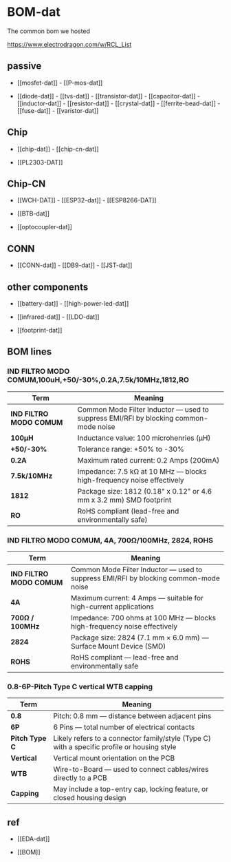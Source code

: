 

# BOM-dat

The common bom we hosted 

https://www.electrodragon.com/w/RCL_List

## passive

- [[mosfet-dat]] - [[P-mos-dat]]

- [[diode-dat]] - [[tvs-dat]] - [[transistor-dat]] - [[capacitor-dat]] - [[inductor-dat]] - [[resistor-dat]] - [[crystal-dat]] - [[ferrite-bead-dat]] - [[fuse-dat]] - [[varistor-dat]]


## Chip 

- [[chip-dat]] - [[chip-cn-dat]]

- [[PL2303-DAT]]


## Chip-CN
- [[WCH-DAT]] - [[ESP32-dat]] - [[ESP8266-DAT]]

- [[BTB-dat]]

- [[optocoupler-dat]]



## CONN

- [[CONN-dat]] - [[DB9-dat]] - [[JST-dat]]


## other components

- [[battery-dat]] - [[high-power-led-dat]]

- [[infrared-dat]] - [[LDO-dat]]


- [[footprint-dat]]





## BOM lines 

### IND FILTRO MODO COMUM,100uH,+50/-30%,0.2A,7.5k/10MHz,1812,RO

| Term                      | Meaning                                                                              |
| ------------------------- | ------------------------------------------------------------------------------------ |
| **IND FILTRO MODO COMUM** | Common Mode Filter Inductor — used to suppress EMI/RFI by blocking common-mode noise |
| **100µH**                 | Inductance value: 100 microhenries (μH)                                              |
| **+50/-30%**              | Tolerance range: +50% to -30%                                                        |
| **0.2A**                  | Maximum rated current: 0.2 Amps (200mA)                                              |
| **7.5k/10MHz**            | Impedance: 7.5 kΩ at 10 MHz — blocks high-frequency noise effectively                |
| **1812**                  | Package size: 1812 (0.18" x 0.12" or 4.6 mm x 3.2 mm) SMD footprint                  |
| **RO**                    | RoHS compliant (lead-free and environmentally safe)                                  |

### IND FILTRO MODO COMUM, 4A, 700Ω/100MHz, 2824, ROHS

| Term                      | Meaning                                                                 |
|---------------------------|-------------------------------------------------------------------------|
| **IND FILTRO MODO COMUM** | Common Mode Filter Inductor — used to suppress EMI/RFI by blocking common-mode noise |
| **4A**                    | Maximum current: 4 Amps — suitable for high-current applications         |
| **700Ω / 100MHz**         | Impedance: 700 ohms at 100 MHz — blocks high-frequency noise effectively |
| **2824**                  | Package size: 2824 (7.1 mm × 6.0 mm) — Surface Mount Device (SMD)       |
| **ROHS**                  | RoHS compliant — lead-free and environmentally safe                      |



### 0.8-6P-Pitch Type C vertical WTB capping

| Term             | Meaning                                                                 |
|------------------|-------------------------------------------------------------------------|
| **0.8**          | Pitch: 0.8 mm — distance between adjacent pins                          |
| **6P**           | 6 Pins — total number of electrical contacts                            |
| **Pitch Type C** | Likely refers to a connector family/style (Type C) with a specific profile or housing style |
| **Vertical**     | Vertical mount orientation on the PCB                                   |
| **WTB**          | Wire-to-Board — used to connect cables/wires directly to a PCB          |
| **Capping**      | May include a top-entry cap, locking feature, or closed housing design  |



## ref 

- [[EDA-dat]]

- [[BOM]]